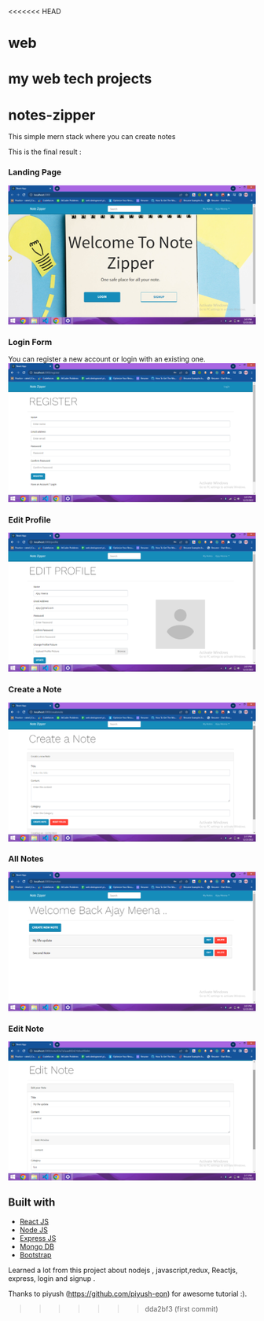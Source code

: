 <<<<<<< HEAD
# web
my web tech projects
=======
# notes-zipper

This simple mern stack where you can create notes

This is the final result :

### Landing Page

<img src="./live-image-of-app/1.png" alt="img" />

### Login Form

You can register a new account or login with an existing one.
<img src="./live-image-of-app/2.png" alt="img" />

### Edit Profile

<img src="./live-image-of-app/3.png" alt="img" />

### Create a Note

<img src="./live-image-of-app/4.png" alt="img" />

### All Notes

<img src="./live-image-of-app/5.png" alt="img" />

### Edit Note

<img src="./live-image-of-app/6.png" alt="img" />

## Built with

- [React JS](https://reactjs.org/)
- [Node JS](https://nodejs.org/)
- [Express JS](https://expressjs.com/)
- [Mongo DB](https://www.mongodb.com/)
- [Bootstrap](http://getbootstrap.com/)

Learned a lot from this project about nodejs , javascript,redux, Reactjs, express, login and signup .

Thanks to piyush (https://github.com/piyush-eon) for awesome tutorial :).
>>>>>>> dda2bf3 (first commit)
